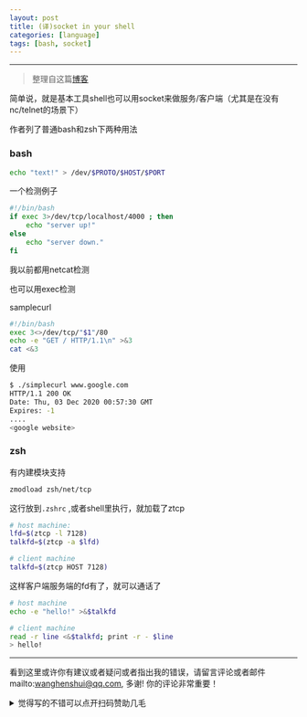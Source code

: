 ```yaml
---
layout: post
title: (译)socket in your shell
categories: [language]
tags: [bash, socket]
---
```



---

>  整理自这篇[博客](https://who23.github.io/2020/12/03/sockets-in-your-shell.html)



简单说，就是基本工具shell也可以用socket来做服务/客户端（尤其是在没有nc/telnet的场景下）

作者列了普通bash和zsh下两种用法



### bash

```bash
echo "text!" > /dev/$PROTO/$HOST/$PORT
```

一个检测例子

```bash
#!/bin/bash
if exec 3>/dev/tcp/localhost/4000 ; then
	echo "server up!"
else
	echo "server down."
fi
```

我以前都用netcat检测



也可以用exec检测

samplecurl

```bash
#!/bin/bash
exec 3<>/dev/tcp/"$1"/80
echo -e "GET / HTTP/1.1\n" >&3
cat <&3
```



使用

```bash
$ ./simplecurl www.google.com
HTTP/1.1 200 OK
Date: Thu, 03 Dec 2020 00:57:30 GMT
Expires: -1
....
<google website>
```



### zsh

有内建模块支持

```bash
zmodload zsh/net/tcp
```

这行放到`.zshrc` ,或者shell里执行，就加载了ztcp



```bash
# host machine:
lfd=$(ztcp -l 7128)
talkfd=$(ztcp -a $lfd)

# client machine
talkfd=$(ztcp HOST 7128)
```



这样客户端服务端的fd有了，就可以通话了

```bash
# host machine
echo -e "hello!" >&$talkfd

# client machine
read -r line <&$talkfd; print -r - $line
> hello!
```




---

看到这里或许你有建议或者疑问或者指出我的错误，请留言评论或者邮件mailto:wanghenshui@qq.com, 多谢!  你的评论非常重要！
<details>
<summary>觉得写的不错可以点开扫码赞助几毛</summary>
<img src="https://wanghenshui.github.io/assets/wepay.png" alt="微信转账">
</details>